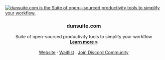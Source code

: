 <a href="https://dunsuite.com">
  <img alt="dunsuite.com is the Suite of open––sourced productivity tools to simplify your workflow." src="https://github.com/dunsuite/dunsuite.com/blob/main/static/ogimage.png">
</a>

  <h3 align="center">dunsuite.com</h3>

  <p align="center">
   Suite of open–sourced productivity tools to simplify your workflow
    <br />
    <a href="https://dunsuite.com"><strong>Learn more »</strong></a>
    <br />
    <br />
    <a href="https://dunsuite.com">Website</a>
    ·
    <a href="https://dunsuite.com/waitlist">Waitlist</a>
    .
    <a href="https://discord.gg/BT4zuUrM">Join Discord Community</a>
  </p>
